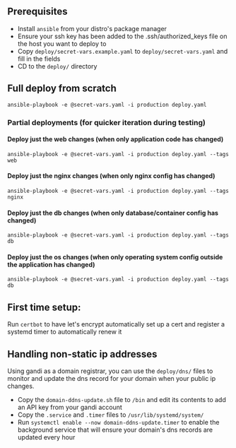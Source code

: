 ## Prerequisites
* Install `ansible` from your distro's package manager
* Ensure your ssh key has been added to the .ssh/authorized_keys file on the host you want to deploy to
* Copy `deploy/secret-vars.example.yaml` to `deploy/secret-vars.yaml` and fill in the fields
* CD to the `deploy/` directory


## Full deploy from scratch
```
ansible-playbook -e @secret-vars.yaml -i production deploy.yaml
```

### Partial deployments (for quicker iteration during testing)

#### Deploy just the web changes (when only application code has changed)
```
ansible-playbook -e @secret-vars.yaml -i production deploy.yaml --tags web
```

#### Deploy just the nginx changes (when only nginx config has changed)
```
ansible-playbook -e @secret-vars.yaml -i production deploy.yaml --tags nginx
```

#### Deploy just the db changes (when only database/container config has changed)
```
ansible-playbook -e @secret-vars.yaml -i production deploy.yaml --tags db
```

#### Deploy just the os changes (when only operating system config outside the application has changed)
```
ansible-playbook -e @secret-vars.yaml -i production deploy.yaml --tags db
```


## First time setup:
Run `certbot` to have let's encrypt automatically set up a cert and register a systemd timer to automatically renew it


## Handling non-static ip addresses
Using gandi as a domain registrar, you can use the `deploy/dns/` files to monitor and update the dns record for your domain when your public ip changes.
* Copy the `domain-ddns-update.sh` file to `/bin` and edit its contents to add an API key from your gandi account
* Copy the `.service` and `.timer` files to `/usr/lib/systemd/system/`
* Run `systemctl enable --now domain-ddns-update.timer` to enable the background service that will ensure your domain's dns records are updated every hour







